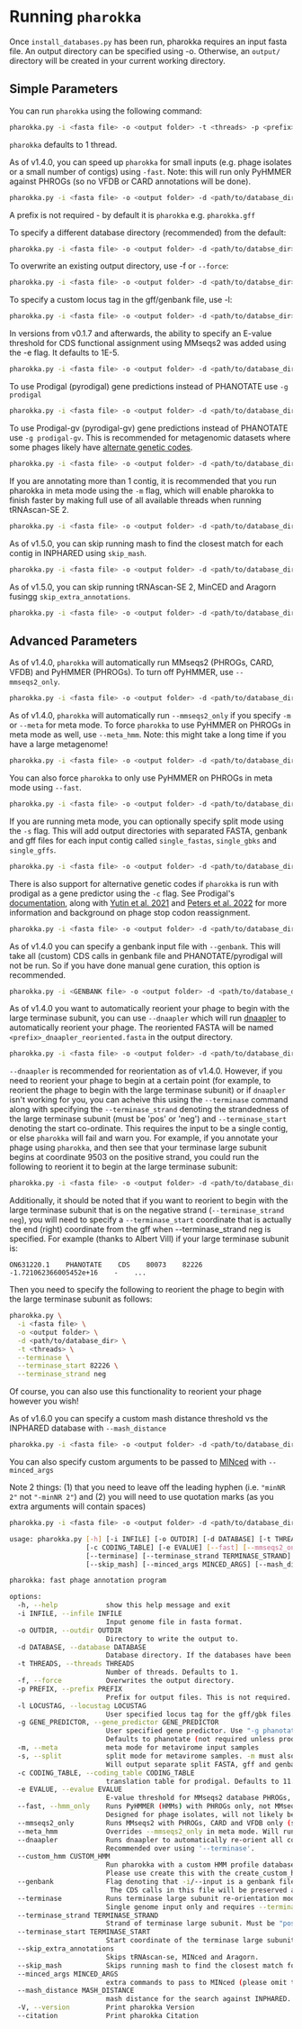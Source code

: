 # Running `pharokka`

Once `install_databases.py` has been run, pharokka requires an input fasta file. An output directory can be specified using -o. Otherwise, an `output/` directory will be created in your current working directory.

## Simple Parameters

You can run `pharokka` using the following command:

```bash
pharokka.py -i <fasta file> -o <output folder> -t <threads> -p <prefix>
```

`pharokka` defaults to 1 thread.

As of v1.4.0, you can speed up `pharokka` for small inputs (e.g. phage isolates or a small number of contigs) using `-fast`. Note: this will run only PyHMMER against PHROGs (so no VFDB or CARD annotations will be done).

```bash
pharokka.py -i <fasta file> -o <output folder> -d <path/to/database_dir> -t <threads>  --fast
```

A prefix is not required - by default it is `pharokka` e.g. `pharokka.gff`

To specify a different database directory (recommended) from the default:

```bash
pharokka.py -i <fasta file> -o <output folder> -d <path/to/databse_dir> -t <threads> -p <prefix>
```

To overwrite an existing output directory, use -f or `--force`:

```bash
pharokka.py -i <fasta file> -o <output folder> -d <path/to/databse_dir> -t <threads> -p <prefix>  -f
```

To specify a custom locus tag in the gff/genbank file, use -l:

```bash
pharokka.py -i <fasta file> -o <output folder> -d <path/to/databse_dir> -t <threads> -p <prefix>  -f -l <locus_tag>
```

In versions from v0.1.7 and afterwards, the ability to specify an E-value threshold for CDS functional assignment using MMseqs2 was added using the -e flag. It defaults to 1E-5.

```bash
pharokka.py -i <fasta file> -o <output folder> -d <path/to/database_dir> -t <threads>  -e <E-value>
```

To use Prodigal (pyrodigal) gene predictions instead of PHANOTATE use `-g prodigal`

```bash
pharokka.py -i <fasta file> -o <output folder> -d <path/to/database_dir> -t <threads>  -g prodigal
```

To use Prodigal-gv (pyrodigal-gv) gene predictions instead of PHANOTATE use `-g prodigal-gv`. This is recommended for metagenomic datasets where some phages likely have [alternate genetic codes](https://github.com/apcamargo/prodigal-gv).

```bash
pharokka.py -i <fasta file> -o <output folder> -d <path/to/database_dir> -t <threads>  -g prodigal-gv
```

If you are annotating more than 1 contig, it is recommended that you run pharokka in meta mode using the `-m` flag, which will enable pharokka to finish faster by making full use of all available threads when running tRNAscan-SE 2.

```bash
pharokka.py -i <fasta file> -o <output folder> -d <path/to/database_dir> -t <threads>  -m  -g prodigal-gv
```

As of v1.5.0, you can skip running mash to find the closest match for each contig in INPHARED using `skip_mash`.

```bash
pharokka.py -i <fasta file> -o <output folder> -d <path/to/database_dir> -t <threads>  --skip_mash
```

As of v1.5.0, you can skip running tRNAscan-SE 2, MinCED and Aragorn fusingg `skip_extra_annotations`.

```bash
pharokka.py -i <fasta file> -o <output folder> -d <path/to/database_dir> -t <threads>  --skip_extra_annotations
```



## Advanced Parameters

As of v1.4.0,  `pharokka` will automatically run MMseqs2 (PHROGs, CARD, VFDB) and PyHMMER (PHROGs). To turn off PyHMMER, use `--mmseqs2_only`.

```bash
pharokka.py -i <fasta file> -o <output folder> -d <path/to/database_dir> -t <threads>  --mmseqs2_only
```

As of v1.4.0,  `pharokka` will automatically run `--mmseqs2_only` if you specify `-m` or `--meta` for meta mode. To force `pharokka` to use PyHMMER on PHROGs in meta mode as well, use `--meta_hmm`. Note: this might take a long time if you have a large metagenome!

```bash
pharokka.py -i <fasta file> -o <output folder> -d <path/to/database_dir> -t <threads>  -m --meta_hmm
```

You can also force `pharokka` to only use PyHMMER on PHROGs in meta mode using `--fast`.

```bash
pharokka.py -i <fasta file> -o <output folder> -d <path/to/database_dir> -t <threads>  -m --fast
```

If you are running meta mode, you can optionally specify split mode using the `-s` flag. This will add output directories with separated FASTA, genbank and gff files for each input contig called `single_fastas`, `single_gbks` and `single_gffs`.

```bash
pharokka.py -i <fasta file> -o <output folder> -d <path/to/database_dir> -t <threads>  -m -s
```

There is also support for alternative genetic codes if `pharokka` is run with prodigal as a gene predictor using the `-c` flag. See Prodigal's [documentation](https://github.com/hyattpd/prodigal/wiki/Advice-by-Input-Type#alternate-genetic-codes), along with [Yutin et al. 2021](https://doi.org/10.1038/s41467-022-32979-6) and [Peters et al. 2022](https://doi.org/10.1038/s41467-022-32979-6) for more information and background on phage stop codon reassignment.

```bash
pharokka.py -i <fasta file> -o <output folder> -d <path/to/database_dir> -t <threads>  -g prodigal -c 4
```

As of v1.4.0 you can specify a genbank input file with `--genbank`. This will take all (custom) CDS calls in genbank file and PHANOTATE/pyrodigal will not be run. So if you have done manual gene curation, this option is recommended.

```bash
pharokka.py -i <GENBANK file> -o <output folder> -d <path/to/database_dir> -t <threads>  --genbank
```

As of v1.4.0 you want to automatically reorient your phage to begin with the large terminase subunit, you can use `--dnaapler` which will run [dnaapler](https://github.com/gbouras13/dnaapler) to automatically reorient your phage. The reoriented FASTA will be named `<prefix>_dnaapler_reoriented.fasta` in the output directory.

```bash
pharokka.py -i <fasta file> -o <output folder> -d <path/to/database_dir> -t <threads>  --dnaapler
```

`--dnaapler` is recommended for reorientation as of v1.4.0. However, if you need to reorient your phage to begin at a certain point (for example, to reorient the phage to begin with the large terminase subunit) or if `dnaapler` isn't working for you, you can acheive this using the `--terminase` command along with specifying the  `--terminase_strand` denoting the strandedness of the large terminase subunit (must be 'pos' or 'neg') and `--terminase_start` denoting the start co-ordinate. This requires the input to be a single contig, or else `pharokka` will fail and warn you. For example, if you annotate your phage using `pharokka`, and then see that your terminase large subunit begins at coordinate 9503 on the positive strand, you could run the following to reorient it to begin at the large terminase subunit:

```bash
pharokka.py -i <fasta file> -o <output folder> -d <path/to/database_dir> -t <threads>  --terminase --terminase_start 9503 --terminase_strand pos 
```

Additionally, it should be noted that if you want to reorient to begin with the large terminase subunit that is on the negative strand (`--terminase_strand neg`), you will  need to specify a `--terminase_start` coordinate that is actually the end (right) coordinate from the gff when --terminase_strand neg is specified. For example (thanks to Albert Vill) if your large terminase subunit is:

`ON631220.1    PHANOTATE    CDS    80073    82226    -1.721062366005452e+16    -    ...`

Then you need to specify the following to reorient the phage to begin with the large terminase subunit as follows:

```bash
pharokka.py \
  -i <fasta file> \
  -o <output folder> \
  -d <path/to/database_dir> \
  -t <threads> \
  --terminase \
  --terminase_start 82226 \
  --terminase_strand neg
```

Of course, you can also use this functionality to reorient your phage however you wish!

As of v1.6.0 you can specify a custom mash distance threshold vs the INPHARED database with `--mash_distance` 

```bash
pharokka.py -i <fasta file> -o <output folder> -d <path/to/database_dir> -t <threads>  --mash_distance 0.05
```

You can also specify custom arguments to be passed to [MINced](https://doi.org/10.1186/1471-2105-8-209) with `--minced_args`

Note 2 things: (1) that you need to leave off the leading hyphen (i.e. `"minNR 2"` not `"-minNR 2"`) and (2) you will need to use quotation marks (as you extra arguments will contain spaces)

```bash
pharokka.py -i <fasta file> -o <output folder> -d <path/to/database_dir> -t <threads>  --minced_args "minNR 2 -minRL 21"
```


```bash
usage: pharokka.py [-h] [-i INFILE] [-o OUTDIR] [-d DATABASE] [-t THREADS] [-f] [-p PREFIX] [-l LOCUSTAG] [-g GENE_PREDICTOR] [-m] [-s]
                   [-c CODING_TABLE] [-e EVALUE] [--fast] [--mmseqs2_only] [--meta_hmm] [--dnaapler] [--custom_hmm CUSTOM_HMM] [--genbank]
                   [--terminase] [--terminase_strand TERMINASE_STRAND] [--terminase_start TERMINASE_START] [--skip_extra_annotations]
                   [--skip_mash] [--minced_args MINCED_ARGS] [--mash_distance MASH_DISTANCE] [-V] [--citation]

pharokka: fast phage annotation program

options:
  -h, --help            show this help message and exit
  -i INFILE, --infile INFILE
                        Input genome file in fasta format.
  -o OUTDIR, --outdir OUTDIR
                        Directory to write the output to.
  -d DATABASE, --database DATABASE
                        Database directory. If the databases have been installed in the default directory, this is not required. Otherwise specify the path.
  -t THREADS, --threads THREADS
                        Number of threads. Defaults to 1.
  -f, --force           Overwrites the output directory.
  -p PREFIX, --prefix PREFIX
                        Prefix for output files. This is not required.
  -l LOCUSTAG, --locustag LOCUSTAG
                        User specified locus tag for the gff/gbk files. This is not required. A random locus tag will be generated instead.
  -g GENE_PREDICTOR, --gene_predictor GENE_PREDICTOR
                        User specified gene predictor. Use "-g phanotate" or "-g prodigal" or "-g prodigal-gv" or "-g genbank". 
                        Defaults to phanotate (not required unless prodigal is desired).
  -m, --meta            meta mode for metavirome input samples
  -s, --split           split mode for metavirome samples. -m must also be specified. 
                        Will output separate split FASTA, gff and genbank files for each input contig.
  -c CODING_TABLE, --coding_table CODING_TABLE
                        translation table for prodigal. Defaults to 11.
  -e EVALUE, --evalue EVALUE
                        E-value threshold for MMseqs2 database PHROGs, VFDB and CARD and PyHMMER PHROGs database search. Defaults to 1E-05.
  --fast, --hmm_only    Runs PyHMMER (HMMs) with PHROGs only, not MMseqs2 with PHROGs, CARD or VFDB. 
                        Designed for phage isolates, will not likely be faster for large metagenomes.
  --mmseqs2_only        Runs MMseqs2 with PHROGs, CARD and VFDB only (same as Pharokka v1.3.2 and prior). Default in meta mode.
  --meta_hmm            Overrides --mmseqs2_only in meta mode. Will run both MMseqs2 and PyHMMER.
  --dnaapler            Runs dnaapler to automatically re-orient all contigs to begin with terminase large subunit if found. 
                        Recommended over using '--terminase'.
  --custom_hmm CUSTOM_HMM
                        Run pharokka with a custom HMM profile database suffixed .h3m. 
                        Please use create this with the create_custom_hmm.py script.
  --genbank             Flag denoting that -i/--input is a genbank file instead of the usual FASTA file. 
                         The CDS calls in this file will be preserved and re-annotated.
  --terminase           Runs terminase large subunit re-orientation mode. 
                        Single genome input only and requires --terminase_strand and --terminase_start to be specified.
  --terminase_strand TERMINASE_STRAND
                        Strand of terminase large subunit. Must be "pos" or "neg".
  --terminase_start TERMINASE_START
                        Start coordinate of the terminase large subunit.
  --skip_extra_annotations
                        Skips tRNAscan-se, MINced and Aragorn.
  --skip_mash           Skips running mash to find the closest match for each contig in INPHARED.
  --minced_args MINCED_ARGS
                        extra commands to pass to MINced (please omit the leading hyphen for the first argument). You will need to use quotation marks e.g. --minced_args "minNR 2 -minRL 21"
  --mash_distance MASH_DISTANCE
                        mash distance for the search against INPHARED. Defaults to 0.2.
  -V, --version         Print pharokka Version
  --citation            Print pharokka Citation
  ```